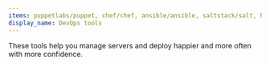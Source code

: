```yaml
---
items: puppetlabs/puppet, chef/chef, ansible/ansible, saltstack/salt, hashicorp/vagrant, openstack/openstack, moby/moby, capistrano/capistrano, etsy/statsd, graphite-project/graphite-web, elastic/logstash, fabric/fabric, grafana/grafana, StackStorm/st2, openshift/origin, getsentry/sentry, deployphp/deployer, kubernetes/kubernetes, firehol/netdata, cloud66/habitus, Kong/kong
display_name: DevOps tools
---
```

These tools help you manage servers and deploy happier and more often with more confidence.
